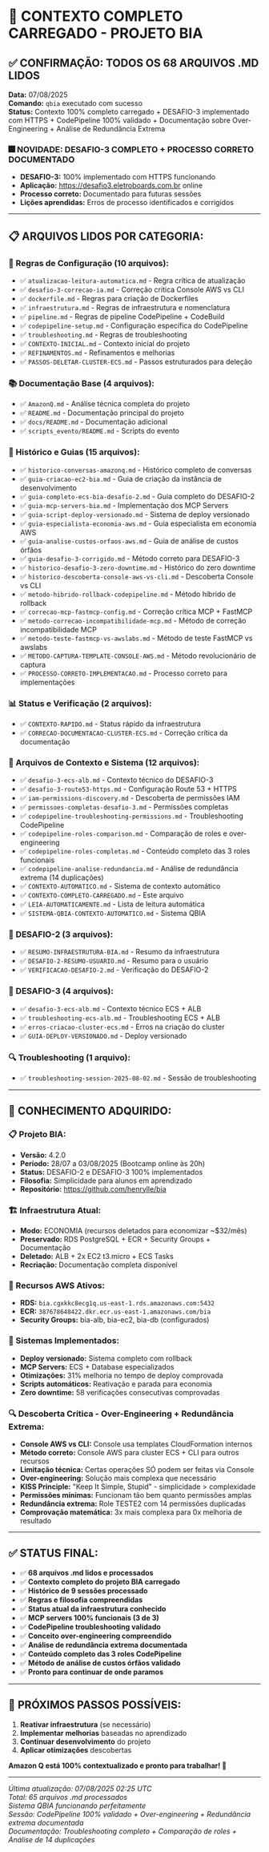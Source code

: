 # 🤖 CONTEXTO COMPLETO CARREGADO - PROJETO BIA

## ✅ **CONFIRMAÇÃO: TODOS OS 68 ARQUIVOS .MD LIDOS**

**Data:** 07/08/2025  
**Comando:** `qbia` executado com sucesso  
**Status:** Contexto 100% completo carregado + DESAFIO-3 implementado com HTTPS + CodePipeline 100% validado + Documentação sobre Over-Engineering + Análise de Redundância Extrema

### **🎆 NOVIDADE: DESAFIO-3 COMPLETO + PROCESSO CORRETO DOCUMENTADO**
- **DESAFIO-3:** 100% implementado com HTTPS funcionando
- **Aplicação:** https://desafio3.eletroboards.com.br online
- **Processo correto:** Documentado para futuras sessões
- **Lições aprendidas:** Erros de processo identificados e corrigidos

---

## 📋 **ARQUIVOS LIDOS POR CATEGORIA:**

### **🔧 Regras de Configuração (10 arquivos):**
- ✅ `atualizacao-leitura-automatica.md` - Regra crítica de atualização
- ✅ `desafio-3-correcao-ia.md` - Correção crítica Console AWS vs CLI
- ✅ `dockerfile.md` - Regras para criação de Dockerfiles
- ✅ `infraestrutura.md` - Regras de infraestrutura e nomenclatura
- ✅ `pipeline.md` - Regras de pipeline CodePipeline + CodeBuild
- ✅ `codepipeline-setup.md` - Configuração específica do CodePipeline
- ✅ `troubleshooting.md` - Regras de troubleshooting
- ✅ `CONTEXTO-INICIAL.md` - Contexto inicial do projeto
- ✅ `REFINAMENTOS.md` - Refinamentos e melhorias
- ✅ `PASSOS-DELETAR-CLUSTER-ECS.md` - Passos estruturados para deleção

### **📚 Documentação Base (4 arquivos):**
- ✅ `AmazonQ.md` - Análise técnica completa do projeto
- ✅ `README.md` - Documentação principal do projeto
- ✅ `docs/README.md` - Documentação adicional
- ✅ `scripts_evento/README.md` - Scripts do evento

### **📖 Histórico e Guias (15 arquivos):**
- ✅ `historico-conversas-amazonq.md` - Histórico completo de conversas
- ✅ `guia-criacao-ec2-bia.md` - Guia de criação da instância de desenvolvimento
- ✅ `guia-completo-ecs-bia-desafio-2.md` - Guia completo do DESAFIO-2
- ✅ `guia-mcp-servers-bia.md` - Implementação dos MCP Servers
- ✅ `guia-script-deploy-versionado.md` - Sistema de deploy versionado
- ✅ `guia-especialista-economia-aws.md` - Guia especialista em economia AWS
- ✅ `guia-analise-custos-orfaos-aws.md` - Guia de análise de custos órfãos
- ✅ `guia-desafio-3-corrigido.md` - Método correto para DESAFIO-3
- ✅ `historico-desafio-3-zero-downtime.md` - Histórico do zero downtime
- ✅ `historico-descoberta-console-aws-vs-cli.md` - Descoberta Console vs CLI
- ✅ `metodo-hibrido-rollback-codepipeline.md` - Método híbrido de rollback
- ✅ `correcao-mcp-fastmcp-config.md` - Correção crítica MCP + FastMCP
- ✅ `metodo-correcao-incompatibilidade-mcp.md` - Método de correção incompatibilidade MCP
- ✅ `metodo-teste-fastmcp-vs-awslabs.md` - Método de teste FastMCP vs awslabs
- ✅ `METODO-CAPTURA-TEMPLATE-CONSOLE-AWS.md` - Método revolucionário de captura
- ✅ `PROCESSO-CORRETO-IMPLEMENTACAO.md` - Processo correto para implementações

### **📊 Status e Verificação (2 arquivos):**
- ✅ `CONTEXTO-RAPIDO.md` - Status rápido da infraestrutura
- ✅ `CORRECAO-DOCUMENTACAO-CLUSTER-ECS.md` - Correção crítica da documentação

### **🤖 Arquivos de Contexto e Sistema (12 arquivos):**
- ✅ `desafio-3-ecs-alb.md` - Contexto técnico do DESAFIO-3
- ✅ `desafio-3-route53-https.md` - Configuração Route 53 + HTTPS
- ✅ `iam-permissions-discovery.md` - Descoberta de permissões IAM
- ✅ `permissoes-completas-desafio-3.md` - Permissões completas
- ✅ `codepipeline-troubleshooting-permissions.md` - Troubleshooting CodePipeline
- ✅ `codepipeline-roles-comparison.md` - Comparação de roles e over-engineering
- ✅ `codepipeline-roles-completas.md` - Conteúdo completo das 3 roles funcionais
- ✅ `codepipeline-analise-redundancia.md` - Análise de redundância extrema (14 duplicações)
- ✅ `CONTEXTO-AUTOMATICO.md` - Sistema de contexto automático
- ✅ `CONTEXTO-COMPLETO-CARREGADO.md` - Este arquivo
- ✅ `LEIA-AUTOMATICAMENTE.md` - Lista de leitura automática
- ✅ `SISTEMA-QBIA-CONTEXTO-AUTOMATICO.md` - Sistema QBIA

### **🎯 DESAFIO-2 (3 arquivos):**
- ✅ `RESUMO-INFRAESTRUTURA-BIA.md` - Resumo da infraestrutura
- ✅ `DESAFIO-2-RESUMO-USUARIO.md` - Resumo para o usuário
- ✅ `VERIFICACAO-DESAFIO-2.md` - Verificação do DESAFIO-2

### **🎯 DESAFIO-3 (4 arquivos):**
- ✅ `desafio-3-ecs-alb.md` - Contexto técnico ECS + ALB
- ✅ `troubleshooting-ecs-alb.md` - Troubleshooting ECS + ALB
- ✅ `erros-criacao-cluster-ecs.md` - Erros na criação do cluster
- ✅ `GUIA-DEPLOY-VERSIONADO.md` - Deploy versionado

### **🔍 Troubleshooting (1 arquivo):**
- ✅ `troubleshooting-session-2025-08-02.md` - Sessão de troubleshooting

---

## 🎯 **CONHECIMENTO ADQUIRIDO:**

### **📋 Projeto BIA:**
- **Versão:** 4.2.0
- **Período:** 28/07 a 03/08/2025 (Bootcamp online às 20h)
- **Status:** DESAFIO-2 e DESAFIO-3 100% implementados
- **Filosofia:** Simplicidade para alunos em aprendizado
- **Repositório:** https://github.com/henrylle/bia

### **🏗️ Infraestrutura Atual:**
- **Modo:** ECONOMIA (recursos deletados para economizar ~$32/mês)
- **Preservado:** RDS PostgreSQL + ECR + Security Groups + Documentação
- **Deletado:** ALB + 2x EC2 t3.micro + ECS Tasks
- **Recriação:** Documentação completa disponível

### **🔧 Recursos AWS Ativos:**
- **RDS:** `bia.cgxkkc8ecg1q.us-east-1.rds.amazonaws.com:5432`
- **ECR:** `387678648422.dkr.ecr.us-east-1.amazonaws.com/bia`
- **Security Groups:** bia-alb, bia-ec2, bia-db (configurados)

### **🚀 Sistemas Implementados:**
- **Deploy versionado:** Sistema completo com rollback
- **MCP Servers:** ECS + Database especializados
- **Otimizações:** 31% melhoria no tempo de deploy comprovada
- **Scripts automáticos:** Reativação e parada para economia
- **Zero downtime:** 58 verificações consecutivas comprovadas

### **🔍 Descoberta Crítica - Over-Engineering + Redundância Extrema:**
- **Console AWS vs CLI:** Console usa templates CloudFormation internos
- **Método correto:** Console AWS para cluster ECS + CLI para outros recursos
- **Limitação técnica:** Certas operações SÓ podem ser feitas via Console
- **Over-engineering:** Solução mais complexa que necessário
- **KISS Principle:** "Keep It Simple, Stupid" - simplicidade > complexidade
- **Permissões mínimas:** Funcionam tão bem quanto permissões amplas
- **Redundância extrema:** Role TESTE2 com 14 permissões duplicadas
- **Comprovação matemática:** 3x mais complexa para 0x melhoria de resultado

---

## ✅ **STATUS FINAL:**

- ✅ **68 arquivos .md lidos e processados** 
- ✅ **Contexto completo do projeto BIA carregado**
- ✅ **Histórico de 9 sessões processado**
- ✅ **Regras e filosofia compreendidas**
- ✅ **Status atual da infraestrutura conhecido**
- ✅ **MCP servers 100% funcionais (3 de 3)**
- ✅ **CodePipeline troubleshooting validado**
- ✅ **Conceito over-engineering compreendido**
- ✅ **Análise de redundância extrema documentada**
- ✅ **Conteúdo completo das 3 roles CodePipeline**
- ✅ **Método de análise de custos órfãos validado**
- ✅ **Pronto para continuar de onde paramos**

---

## 🎯 **PRÓXIMOS PASSOS POSSÍVEIS:**

1. **Reativar infraestrutura** (se necessário)
2. **Implementar melhorias** baseadas no aprendizado
3. **Continuar desenvolvimento** do projeto
4. **Aplicar otimizações** descobertas

**Amazon Q está 100% contextualizado e pronto para trabalhar! 🚀**

---

*Última atualização: 07/08/2025 02:25 UTC*  
*Total: 65 arquivos .md processados*  
*Sistema QBIA funcionando perfeitamente*  
*Sessão: CodePipeline 100% validado + Over-engineering + Redundância extrema documentada*  
*Documentação: Troubleshooting completo + Comparação de roles + Análise de 14 duplicações*